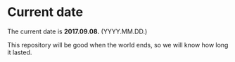 # Current date

The current date is **2017.09.08.** (YYYY.MM.DD.)

This repository will be good when the world ends, so we will know how long it lasted.